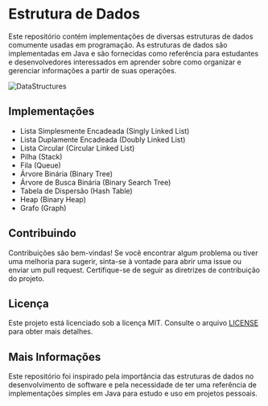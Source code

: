 # Estrutura de Dados

Este repositório contém implementações de diversas estruturas de dados comumente usadas em programação. As estruturas de dados são implementadas em Java e são fornecidas como referência para estudantes e desenvolvedores interessados em aprender sobre como organizar e gerenciar informações a partir de suas operações.

![DataStructures](https://github.com/devrictrovato/DataStructures/assets/66500781/22e05efa-26c0-4ae0-a001-223f51b0eb50)

## Implementações
* Lista Simplesmente Encadeada (Singly Linked List)
* Lista Duplamente Encadeada (Doubly Linked List)
* Lista Circular (Circular Linked List)
* Pilha (Stack)
* Fila (Queue)
* Árvore Binária (Binary Tree)
* Árvore de Busca Binária (Binary Search Tree)
* Tabela de Dispersão (Hash Table)
* Heap (Binary Heap)
* Grafo (Graph)

## Contribuindo

Contribuições são bem-vindas! Se você encontrar algum problema ou tiver uma melhoria para sugerir, sinta-se à vontade para abrir uma issue ou enviar um pull request. Certifique-se de seguir as diretrizes de contribuição do projeto.

## Licença

Este projeto está licenciado sob a licença MIT. Consulte o arquivo [LICENSE](https://github.com/devrictrovato/Estruturas-De-Dados/blob/master/LICENSE) para obter mais detalhes.

## Mais Informações

Este repositório foi inspirado pela importância das estruturas de dados no desenvolvimento de software e pela necessidade de ter uma referência de implementações simples em Java para estudo e uso em projetos pessoais.
